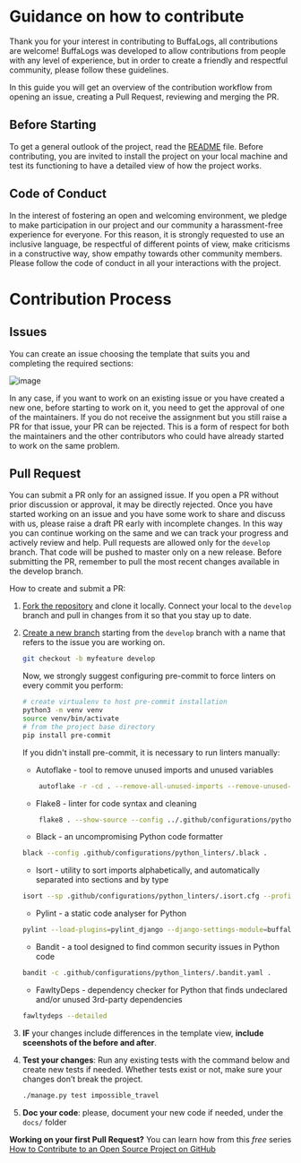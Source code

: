 #   Guidance on how to contribute
Thank you for your interest in contributing to BuffaLogs, all contributions are welcome! 
BuffaLogs was developed to allow contributions from people with any level of experience, but in order to create a friendly and respectful community, please follow these guidelines.

In this guide you will get an overview of the contribution workflow from opening an issue, creating a Pull Request, reviewing and merging the PR. 

##  Before Starting

To get a general outlook  of the project, read the [README](README.md) file.
Before contributing, you are invited to install the project on your local machine and test its functioning to have a detailed view of how the project works. 

##  Code of Conduct
In the interest of fostering an open and welcoming environment, we pledge to make participation in our project and our community a harassment-free experience for everyone. For this reason, it is strongly requested to use an inclusive language, be respectful of different points of view, make criticisms in a constructive way, show empathy towards other community members.
Please follow the code of conduct in all your interactions with the project.

#  Contribution Process
## Issues
You can create an issue choosing the template that suits you and completing the required sections:

![image](https://github.com/user-attachments/assets/82ed3a87-545a-47aa-8bbe-e2196cda739c)

In any case, if you want to work on an existing issue or you have created a new one, before starting to work on it, you need to get the approval of one of the maintainers. 
If you do not receive the assignment but you still raise a PR for that issue, your PR can be rejected. This is a form of respect for both the maintainers and the other contributors who could have already started to work on the same problem.

## Pull Request
You can submit a PR only for an assigned issue. If you open a PR without prior discussion or approval, it may be directly rejected.
Once you have started working on an issue and you have some work to share and discuss with us, please raise a draft PR early with incomplete changes. In this way you can continue working on the same and we can track your progress and actively review and help.
Pull requests are allowed only for the `develop` branch. That code will be pushed to master only on a new release. Before submitting the PR, remember to pull the most recent changes available in the develop branch.

How to create and submit a PR:
1.  [Fork the repository](https://docs.github.com/en/get-started/quickstart/contributing-to-projects) and clone it locally. Connect your local to the `develop` branch and pull in changes from it so that you stay up to date. 
2.  [Create a new branch](https://docs.github.com/en/get-started/quickstart/github-flow) starting from the `develop` branch with a name that refers to the issue you are working on.
    ```bash
    git checkout -b myfeature develop
    ```
    Now, we strongly suggest configuring pre-commit to force linters on every commit you perform:
    ```bash
    # create virtualenv to host pre-commit installation
    python3 -m venv venv
    source venv/bin/activate
    # from the project base directory
    pip install pre-commit
    ```
    If you didn't install pre-commit, it is necessary to run linters manually:
    *   Autoflake - tool to remove unused imports and unused variables
    ```bash
        autoflake -r -cd . --remove-all-unused-imports --remove-unused-variables --ignore-init-module-imports --ignore-pass-statements
    ```
    *   Flake8 - linter for code syntax and cleaning
    ```bash
        flake8 . --show-source --config ../.github/configurations/python_linters/.flake8
    ```
    *   Black - an uncompromising Python code formatter
    ```bash
    black --config .github/configurations/python_linters/.black .
    ```
    *   Isort - utility to sort imports alphabetically, and automatically separated into sections and by type
    ```bash
    isort --sp .github/configurations/python_linters/.isort.cfg --profile black .
    ```
    *   Pylint - a static code analyser for Python
    ```bash
    pylint --load-plugins=pylint_django --django-settings-module=buffalogs.settings --recursive=y --rcfile=.github/configurations/python_linters/.pylintrc .
    ```
    *   Bandit - a tool designed to find common security issues in Python code
    ```bash
    bandit -c .github/configurations/python_linters/.bandit.yaml .
    ```
    *   FawltyDeps - dependency checker for Python that finds undeclared and/or unused 3rd-party dependencies
    ```bash
    fawltydeps --detailed
    ```

3.  **IF** your changes include differences in the template view, **include sceenshots of the before and after**.
4.  **Test your changes**: Run any existing tests with the command below and create new tests if needed. Whether tests exist or not, make sure your changes don’t break the project.
    ```bash
    ./manage.py test impossible_travel
    ```
5.  **Doc your code**: please, document your new code if needed, under the `docs/` folder

**Working on your first Pull Request?** You can learn how from this *free* series [How to Contribute to an Open Source Project on GitHub](https://kcd.im/pull-request)
